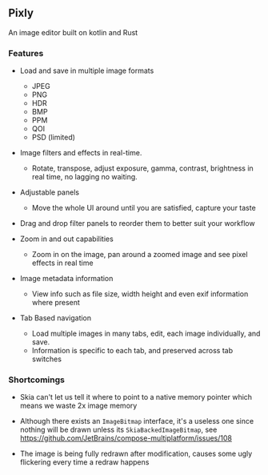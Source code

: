 ## Pixly 

An image editor built on kotlin and Rust


### Features
- Load and save in multiple image formats
  - JPEG
  - PNG
  - HDR
  - BMP
  - PPM
  - QOI
  - PSD (limited)
- Image filters and effects in real-time.
   - Rotate, transpose, adjust exposure, gamma, contrast, brightness in real time, no lagging no waiting.

- Adjustable panels
  - Move the whole UI around until you are satisfied, capture your taste
- Drag and drop filter panels to reorder them to better suit your workflow
- Zoom in and out capabilities
  - Zoom in on the image, pan around a zoomed image and see pixel effects in real time
- Image metadata information
  - View info such as file size, width height and even exif information where present
- Tab Based navigation
  - Load multiple images in many tabs, edit, each image individually, and save.
  - Information is specific to each tab, and preserved across tab switches

### Shortcomings
- Skia can't let us tell it where to point to a native memory pointer
which means we waste 2x image memory
- Although there exists an `ImageBitmap` interface, it's a useless one since nothing will be drawn
unless its `SkiaBackedImageBitmap`,  see https://github.com/JetBrains/compose-multiplatform/issues/108

- The image is being fully redrawn after modification, causes some ugly flickering every time a redraw happens
